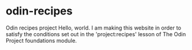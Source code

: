 # odin-recipes
Odin recipes project
Hello, world. 
I am making this website in order to satisfy the conditions set out in the 'project:recipes' lesson of The Odin Project foundations module.